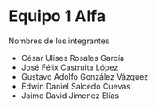 # Equipo 1  Alfa


Nombres de los integrantes
<ul> 
  <li>César Ulises Rosales García </li>
  <li> José Félix Castruita López</li>
  <li> Gustavo Adolfo González Vázquez</li>
  <li> Edwin Daniel Salcedo Cuevas</li>
  <li> Jaime David Jimenez Elías </li>

